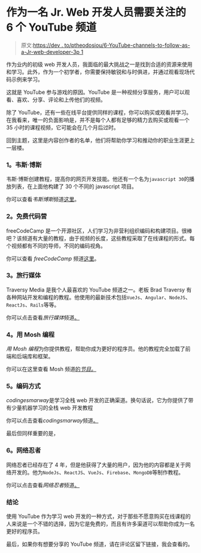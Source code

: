 # 作为一名 Jr. Web 开发人员需要关注的 6 个 YouTube 频道

> 原文:[https://dev . to/ptheodosiou/6-YouTube-channels-to-follow-as-a-Jr-web-developer-3p 1](https://dev.to/ptheodosiou/6-youtube-channels-to-follow-as-a-jr-web-developer-3p1)

作为业内的初级 web 开发人员，我面临的最大挑战之一是找到合适的资源来使用和学习。此外，作为一个初学者，你需要保持敏锐和与时俱进，并通过观看现场代码示例来学习。

这就是 YouTube 参与游戏的原因。YouTube 是一种视频分享服务，用户可以观看、喜欢、分享、评论和上传他们的视频。

除了 YouTube，还有一些在线平台提供同样的课程，你可以购买或观看并学习。在我看来，唯一的负面影响是，并不是每个人都有足够的精力去购买或观看一个 35 小时的课程视频，它可能会在几个月后过时。

回到主题，这里是内容创作者的名单，他们将帮助你学习和推动你的职业生涯更上一层楼。

### [](#1-wes-bos)**1。韦斯·博斯**

韦斯·博斯创建教程，提高你的网页开发技能。他还有一个名为`javascript 30`的播放列表，在上面他构建了 30 个不同的 javascript 项目。

你可以查看*韦斯博斯*频道[这里](https://www.youtube.com/user/wesbos)。

### [](#2-freecodecamp)**2。免费代码营**

freeCodeCamp 是一个开源社区，人们学习为非营利组织编码和构建项目。很棒吧？该频道有大量的教程，由于视频的长度，这些教程采取了在线课程的形式。每个视频都有不同的导师，不同的编码视角。

你可以查看 *freeCodeCamp* 频道[这里](https://www.youtube.com/channel/UC8butISFwT-Wl7EV0hUK0BQ)。

### [](#3-traversy-media)**3。旅行媒体**

Traversy Media 是我个人最喜欢的 YouTube 频道之一。老板 Brad Traversy 有各种网站开发和编程的教程。他使用的最新技术包括`VueJs`、`Angular`、`NodeJS`、`ReactJs`、`Rails`等等。

你可以点击查看*旅行媒体*频道[。](https://www.youtube.com/user/TechGuyWeb)

### [](#4-programming-with-mosh)**4。用 Mosh 编程**

*用 Mosh 编程*为你提供教程，帮助你成为更好的程序员。他的教程完全加载了前端和后端库和框架。

你可以在这里查看 Mosh 频道[的*节目。*](https://www.youtube.com/user/programmingwithmosh)

### [](#5-codingthesmartway)**5。编码方式**

*codingesmarway*是学习全栈 web 开发的正确渠道。换句话说，它为你提供了带有少量机器学习的全栈 web 开发教程

你可以点击查看*codingsmarway*频道[。](https://www.youtube.com/channel/UCLXQoK41TOcIsWtY-BgB_kQ)

最后但同样重要的是，

### [](#6-the-net-ninja)**6。网络忍者**

网络忍者已经存在了 4 年，但是他获得了大量的用户，因为他的内容都是关于网络开发的。他为`NodeJs`、`ReactJS`、`VueJs`、`Firebase`、`MongoDB`等制作教程。

你可以点击查看*网络忍者*频道[。](https://www.youtube.com/channel/UCW5YeuERMmlnqo4oq8vwUpg)

### [](#conclusion)结论

使用 YouTube 作为学习 web 开发的一种方式，对于那些不愿意购买在线课程的人来说是一个不错的选择，因为它是免费的，而且有许多渠道可以帮助你成为一名更好的程序员。

最后，如果你有想要分享的 YouTube 频道，请在评论区留下链接，我会查看的。